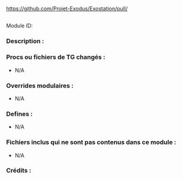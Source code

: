 <!-- Ce fichier doit être copié-collé à la racine de votre dossier de module en tant que readme.md -->

https://github.com/Projet-Exodus/Exostation/pull/<!--PR Number-->

## <Titre ici> <!--Titre de votre module.-->

Module ID: <!-- Nom de votre module en majuscules, sans espaces mais avec un tiret du bas (underscore). Cela permettra de faire une recherche sensible à la casse de vos éditions, si nécessaire. -->

### Description :

<!-- Ici, décrivez ce que votre PR fait, quelles fonctionnalités il apporte et toute autre information utile. -->

### Procs ou fichiers de TG changés :

- N/A
<!-- Si vous éditez un proc d'origine, vous devrez les lister ici. Vous devez spécifier les fichiers et les procs changés.
Exemple :
- `code/modules/mob/living.dm`: `proc/overriden_proc`, `var/overriden_var`
-->

### Overrides modulaires :

- N/A
<!-- Si vous ajoutez un nouvel override modulaire (d'un fichier ou d'un extrait de code) pour votre module, listez-les ici. Les fichiers de code devraient spécifier quels procs ils changent, au cas où de multiples modules utilisent le même fichier.
Exemple :
- `modular_exostation/master_files/sound/my_cool_sound.ogg`
- `modular_exostation/master_files/code/my_modular_override.dm`: `proc/overriden_proc`, `var/overriden_var`
-->

### Defines :

- N/A
<!-- Si vous avez besoin d'ajouter des defines, mentionnez les fichiers où vous avez ajouté ces defines, ainsi que le nom de ces defines. -->

### Fichiers inclus qui ne sont pas contenus dans ce module :

- N/A
<!-- S'il y avait un fichier non-modulaire ou un fichier modulaire non compris dans ce dossier, qui appartient à ce module spéficique, il doit être mentionné ici. Par exemple, des icônes ou des sons utilisés par plusieurs modules. -->

### Crédits :

<!-- Ici, créditez-vous vous-même et dans le cas de travail collaboratif ou de ports, les crédits aux co-auteurs ou aux auteurs du code source original. -->

